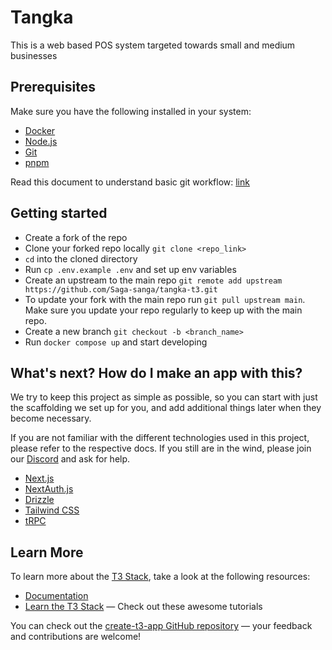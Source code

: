 # Tangka

This is a web based POS system targeted towards small and medium businesses

## Prerequisites

Make sure you have the following installed in your system:

- [Docker](https://www.docker.com/)
- [Node.js](https://nodejs.dev/en/)
- [Git](https://git-scm.com/)
- [pnpm](https://pnpm.io/)

Read this document to understand basic git workflow: [link](https://github.com/chingu-voyages/Handbook/blob/main/docs/resources/techresources/gitgithub.md)

## Getting started

- Create a fork of the repo
- Clone your forked repo locally `git clone <repo_link>`
- `cd` into the cloned directory
- Run `cp .env.example .env` and set up env variables
- Create an upstream to the main repo `git remote add upstream https://github.com/Saga-sanga/tangka-t3.git`
- To update your fork with the main repo run `git pull upstream main`. Make sure you update your repo regularly to keep up with the main repo.
- Create a new branch `git checkout -b <branch_name>`
- Run `docker compose up` and start developing

## What's next? How do I make an app with this?

We try to keep this project as simple as possible, so you can start with just the scaffolding we set up for you, and add additional things later when they become necessary.

If you are not familiar with the different technologies used in this project, please refer to the respective docs. If you still are in the wind, please join our [Discord](https://t3.gg/discord) and ask for help.

- [Next.js](https://nextjs.org)
- [NextAuth.js](https://next-auth.js.org)
- [Drizzle](https://orm.drizzle.team)
- [Tailwind CSS](https://tailwindcss.com)
- [tRPC](https://trpc.io)

## Learn More

To learn more about the [T3 Stack](https://create.t3.gg/), take a look at the following resources:

- [Documentation](https://create.t3.gg/)
- [Learn the T3 Stack](https://create.t3.gg/en/faq#what-learning-resources-are-currently-available) — Check out these awesome tutorials

You can check out the [create-t3-app GitHub repository](https://github.com/t3-oss/create-t3-app) — your feedback and contributions are welcome!
